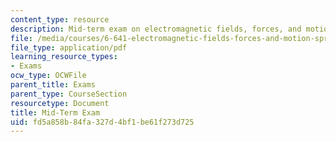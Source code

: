 ```yaml
---
content_type: resource
description: Mid-term exam on electromagnetic fields, forces, and motion.
file: /media/courses/6-641-electromagnetic-fields-forces-and-motion-spring-2009/fd5a858b84fa327d4bf1be61f273d725_MIT6_641s09_quiz2009.pdf
file_type: application/pdf
learning_resource_types:
- Exams
ocw_type: OCWFile
parent_title: Exams
parent_type: CourseSection
resourcetype: Document
title: Mid-Term Exam
uid: fd5a858b-84fa-327d-4bf1-be61f273d725
---
```

